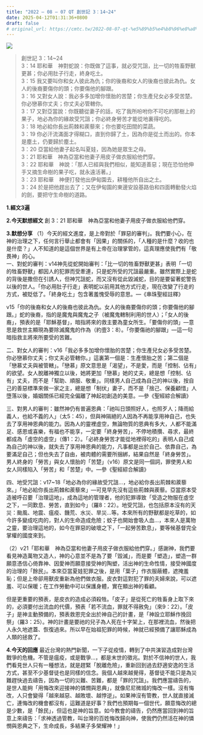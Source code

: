 ```yaml
---
title: "2022 – 08 – 07 QT 創世記 3：14~24"
date: 2025-04-12T01:31:36+0800
draft: false
# original_url: https://cmtc.tw/2022-08-07-qt-%e5%89%b5%e4%b8%96%e8%a8%98-3%ef%bc%9a1424
---
```


![](/images/qt.jpg)
> 創世記 3：14\~24  
> 3：14 耶和華　神對蛇說：你既做了這事，就必受咒詛，比一切的牲畜野獸更甚；你必用肚子行走，終身吃土。  
> 3：15 我又要叫你和女人彼此為仇；你的後裔和女人的後裔也彼此為仇。女人的後裔要傷你的頭；你要傷他的腳跟。  
> 3：16 又對女人說：我必多多加增你懷胎的苦楚；你生產兒女必多受苦楚。你必戀慕你丈夫；你丈夫必管轄你。  
> 3：17 又對亞當說：你既聽從妻子的話，吃了我所吩咐你不可吃的那樹上的果子，地必為你的緣故受咒詛；你必終身勞苦才能從地裏得吃的。  
> 3：18 地必給你長出荊棘和蒺藜來；你也要吃田間的菜蔬。  
> 3：19 你必汗流滿面才得糊口，直到你歸了土，因為你是從土而出的。你本是塵土，仍要歸於塵土。  
> 3：20 亞當給他妻子起名叫夏娃，因為她是眾生之母。  
> 3：21 耶和華　神為亞當和他妻子用皮子做衣服給他們穿。  
> 3：22 耶和華　神說：「那人已經與我們相似，能知道善惡；現在恐怕他伸手又摘生命樹的果子吃，就永遠活著。」  
> 3：23 耶和華　神便打發他出伊甸園去，耕種他所自出之土。  
> 3：24 於是把他趕出去了；又在伊甸園的東邊安設基路伯和四面轉動發火焰的劍，要把守生命樹的道路。

**1.經文3遍**

**2.今天默想經文**
創 3：21 耶和華　神為亞當和他妻子用皮子做衣服給他們穿。

**3.默想分享**
（1）今天的經文進度，是上帝對於「罪惡的審判」。我們要小心，在神的治理之下，任何言行舉止都會有「因果」的關係的，「人種的是什麼？收的也是什麼？」人不知道的是這個世界是有上帝在治理掌管的，這真理應使我們有「敬畏神」的心。  
一、對蛇的審判：v14神先從蛇開始審判：「比一切的牲畜野獸更甚」表明「一切的牲畜野獸」都因人的犯罪而受牽連，只是蛇所受的咒詛最嚴重。雖然實際上是蛇的背後是撒但在引誘人，但神咒詛蛇，而又沒有從此毀滅蛇，目的是要留著蛇警告以後的世人。「你必用肚子行走」表明蛇以前用其他方式行走，現在改變了行走的方式，被貶低了。「終身吃土」包含著羞愧受辱的意思。—《串珠聖經註釋》

v15「你的後裔和女人的後裔也彼此為仇。女人的後裔要傷你的頭；你要傷他的腳跟。」蛇的後裔，指的是魔鬼與魔鬼之子（被魔鬼轄制利用的世人）；「女人的後裔」，預表的是「耶穌基督」，暗指將來的救主要為童女所生。「要傷你的頭」—意思是救世主顯現為要除滅魔鬼的作為（約壹3：8）。「你要傷祂的腳跟」—這一句暗指救主將來所要受的苦難。

二、對女人的審判：v16「我必多多加增你懷胎的苦楚；你生產兒女必多受苦楚。你必戀慕你丈夫；你丈夫必管轄你。」這裏第一個是：生產懷胎之苦；第二個是「戀慕丈夫與被管轄」。「戀慕」原文意思是「渴望」，不是愛，而是「控制、佔有」的欲望。女人脫離神獨立以後，她將更加「戀慕」她的丈夫，總是想「控制、佔有」丈夫，而不是「幫助、順服、敬重」。同樣男人自己成為自己的神以後，按自己的善惡標準來做一家之主，總是想「制伏」妻子，而不是「捨己、保養顧惜」人墮落以後，婚姻關係已經完全偏離了神起初創造的美意。—參《聖經綜合解讀》

三、對男人的審判：雖然神仍有普遍恩典：「祂叫日頭照好人，也照歹人；降雨給義人，也給不義的人」（太5：45），但與神隔絕的人因為不再能享用神自己，也失去了享用神恩典的能力。因為人的靈裡虛空，無論物質的恩典有多大，人都不能滿足、感恩或喜樂，有福也不能享，一定要「終身勞苦」，不停地積攢、尋求，最終都成為「虛空的虛空」（傳1：2）。「必終身勞苦才能從地裡得吃的」表明人自己成為自己的神以後，就失去了享用神恩典的能力，凡事都是出於自己、依靠自己，為要滿足自己；但也失去了自由，被肉體的需要所捆綁，結果自然是「終身勞苦」。男人終身的「勞苦」與女人懷胎的「苦楚」（v16）原文是同一個詞，罪使男人和女人同樣陷入「勞苦」和「苦楚」中。—參《聖經綜合解讀》

四、地受咒詛：v17\~18「地必為你的緣故受咒詛…，地必給你長出荊棘和蒺藜來。」「地必給你長出荊棘和蒺藜來」—可見早先沒有這些荊棘與蒺藜。亞當原本受造被呼召要「治理這地」，成為這地的管理者，他的犯罪導致「受造之物服在虛空之下，一同歎息、勞苦，直到如今」（羅8：22）。地受咒詛，也包括原本沒有的天災：颱風、地震、瘟疫、饑荒、水災、旱災…等。本來所有的野獸都是吃草的，如今許多變成吃肉的，對人的生命造成危險；蚊子也開始會吸人血…，本來人是萬物之靈，要治理這地的，如今在罪惡的破壞之下，「一起勞苦歎息」，要等候基督完全掌權的國度來到。

（2）v21「耶和華　神為亞當和他妻子用皮子做衣服給他們穿。」感謝神，我們要看見神造萬物又造人，神的心意並不是為了要「毀滅」，而是要「塑造」，塑造一群願意憑信心倚靠神、因愛神而願意接受神的陶塑，活出神的生命性情，接受神國度的治理的「餘民」。本來亞當夏娃犯罪之後，是用「葉子」作衣服蔽體，遮掩羞恥；但是上帝卻用獸皮重新為他們做衣服。皮衣對這對犯了罪的夫婦來說，可以遮羞、可以保暖；在工作勞動中可以保護身體，實在顯出神的看顧。

但是更重要的預表，是皮衣的造成必須殺牲。「皮子」是從死亡的牲畜身上取下來的，必須要付出流血的代價，預表「若不流血，罪就不得赦免」（來9：22）。「皮子」是神主動預備的，預表救恩完全出於神自己的計畫，是「神設立耶穌作挽回祭」（羅3：25）。神的計畫是要祂的兒子為人死在十字架上，在那裡流血，然後把人永久地遮蓋、恢復過來。所以早在始祖犯罪的時候，神就已經預備了讓耶穌成為人類的拯救了。

**4.今天的回應**
最近台灣的熱門新聞，一下子從疫情，轉到了中共演習造成對台灣戰爭的危機。不管是瘟疫，或是戰爭…，都是末世的徵兆。對於不信神的世人，我們看見世人只有一種想法，就是趕緊「脫離危險」，重新回到過去舒適安逸的生活方式，甚至不少基督徒也是同樣的信念。我個人越來越覺得，基督徒不能只是為災難趕快過去禱告，因為一切的災難、苦難，都是「罪的咒詛」。我們應當禱告的，是世人能夠「用悔改來迎接神的憐憫與恩典」，就像尼尼微城的悔改一樣。沒有悔改，人只會變得「越來越惡、越敗壞、越悖逆」。如果神沒有管教，世人就直接滅亡，連悔改的機會都沒有，這難道是好事？我們也預期每一個世代，願意悔改的總是少數，是「餘民」，但這也是神的旨意。如今教會的禱告，仍然應當回到神的旨意上來禱告：「求神透過管教，叫台灣的百姓悔改歸向神，使我們仍然活在神的憐憫與恩典之下，生命成長，多結果子多榮耀神！」
